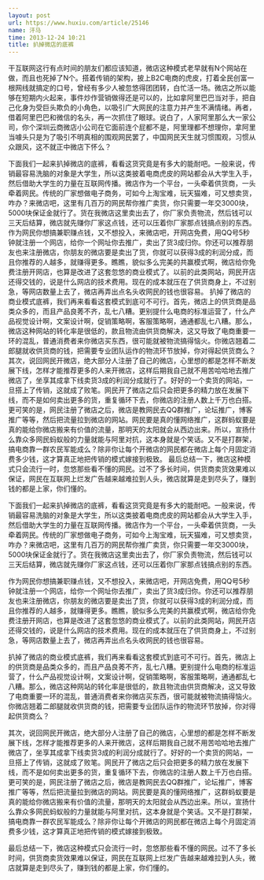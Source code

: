 ```yaml
---
layout: post
url: https://www.huxiu.com/article/25146
name: 汗马
time: 2013-12-24 10:21
title: 扒掉微店的底裤
---
```

干互联网这行有点时间的朋友们都应该知道，微店这种模式老早就有N个网站在做，而且也死掉了N个。搭着传销的架构，披上B2C电商的虎皮，打着全民创富一根网线就搞定的口号，曾经有多少人被忽悠得团团转，白忙活一场。微店之所以能够在短期内火起来，事件炒作营销做得还是可以的，比如拿阿里巴巴当对手，把自己化身为受巨头欺负的小角色，以吸引广大网民的注意力并产生不满情绪。再者，借着阿里巴巴和微信的名头，再一次抓住了眼球。说白了，人家阿里那么大一家公司，你个深圳云商微店小公司在它面前连个屁都不是，阿里理都不想理你，拿阿里当噱头只是为了吸引不明真相的围观网民罢了，中国网民天生就习惯围观，习惯从众跟风，这不就正中微店下怀么？

下面我们一起来扒掉微店的底裤，看看这货究竟是有多大的能耐吧。一般来说，传销最容易洗脑的对象是大学生，所以这类披着电商虎皮的网站都会从大学生入手，然后借助大学生的力量在互联网传播。微店作为一个平台，一头牵着供货商，一头牵着网民。传统的厂家想做电子商务，可如今上淘宝难，玩天猫难，可又想卖货，咋办？来微店吧，这里有几百万的网民帮你推广卖货，你只需要一年交3000块，5000块保证金就行了。货在我微店这里卖出去了，你厂家负责物流，然后钱可以三天后结算，微店就先赚你厂家这点钱，还可以压着你厂家那点钱搞点别的东西。 作为网民你想搞兼职赚点钱，又不想投入，来微店吧，开网店免费，用QQ号5秒钟就注册一个网店，给你一个网址你去推广，卖出了货3成归你。你还可以推荐朋友也来注册微店，你朋友的微店要是卖出了货，你就可以获得3成的利润分成，而且你推荐的人越多，就赚得更多。瞧瞧，貌似多么完美的共赢模式啊，微店给你免费注册开网店，也算是改进了这套忽悠的商业模式了。以前的此类网站，网民开店还得交钱的，说是什么网店的技术费用。现在的成本就压在了供货商身上，不过别急，等网店数量上去了，微店再弄出点名头收网民的钱也很容易。 扒掉了微店的商业模式底裤，我们再来看看这套模式到底可不可行。首先，微店上的供货商是品类众多的，而且产品良莠不齐，乱七八糟。更别提什么电商的标准运营了，什么产品视觉设计啊，文案设计啊，促销策略啊，客服策略啊，通通都乱七八糟。那么，微店这种网站的转化率是很低的，款且物流由供货商解决，这又导致了电商重要一环的混乱，普通消费者来你微店买东西，很可能就被物流搞得恼火。你微店翘着二郎腿就收供货商的钱，把需要专业团队运作的物流环节放掉，你对得起供货商么？ 其次，说回网民开微店，绝大部分人注册了自己的微店，心里想的都是怎样不断发展下线，怎样才能推荐更多的人来开微店，这样后期我自己就不用苦哈哈地去推广微店了，坐享其成拿下线卖货3成的利润分成就行了。好好的一个卖货的网站，一旦搭上了传销，这就成了败笔。网民开了微店之后只会把更多的精力放在发展下线，而不是如何卖出更多的货，重复循环下去，你微店的注册人数上千万也白搭。更可笑的是，网民注册了微店之后，微店是教网民去QQ群推广，论坛推广，博客推广等等，然后把流量拉到微店的网站。网民要是真的懂网络推广，这群蚂蚁要是真的能给你微店搬来有价值的流量，那明天的太阳就会从西边出来。所以，宣扬什么靠众多网民蚂蚁般的力量就能与阿里对抗，这本身就是个笑话。又不是打群架，搞电商靠一群农民军能成么？除非你让每个开微店的网民都在微店上每个月固定消费多少钱，这才算真正地把传销的模式嫁接到极致。 最后总结一下，微店这种模式只会流行一时，忽悠那些看不懂的网民。过不了多长时间，供货商卖货效果难以保证，网民在互联网上烂发广告越来越难拉到人头，微店就算是走到尽头了，赚到钱的都是上家，你们懂的。

下面我们一起来扒掉微店的底裤，看看这货究竟是有多大的能耐吧。一般来说，传销最容易洗脑的对象是大学生，所以这类披着电商虎皮的网站都会从大学生入手，然后借助大学生的力量在互联网传播。微店作为一个平台，一头牵着供货商，一头牵着网民。传统的厂家想做电子商务，可如今上淘宝难，玩天猫难，可又想卖货，咋办？来微店吧，这里有几百万的网民帮你推广卖货，你只需要一年交3000块，5000块保证金就行了。货在我微店这里卖出去了，你厂家负责物流，然后钱可以三天后结算，微店就先赚你厂家这点钱，还可以压着你厂家那点钱搞点别的东西。

作为网民你想搞兼职赚点钱，又不想投入，来微店吧，开网店免费，用QQ号5秒钟就注册一个网店，给你一个网址你去推广，卖出了货3成归你。你还可以推荐朋友也来注册微店，你朋友的微店要是卖出了货，你就可以获得3成的利润分成，而且你推荐的人越多，就赚得更多。瞧瞧，貌似多么完美的共赢模式啊，微店给你免费注册开网店，也算是改进了这套忽悠的商业模式了。以前的此类网站，网民开店还得交钱的，说是什么网店的技术费用。现在的成本就压在了供货商身上，不过别急，等网店数量上去了，微店再弄出点名头收网民的钱也很容易。

扒掉了微店的商业模式底裤，我们再来看看这套模式到底可不可行。首先，微店上的供货商是品类众多的，而且产品良莠不齐，乱七八糟。更别提什么电商的标准运营了，什么产品视觉设计啊，文案设计啊，促销策略啊，客服策略啊，通通都乱七八糟。那么，微店这种网站的转化率是很低的，款且物流由供货商解决，这又导致了电商重要一环的混乱，普通消费者来你微店买东西，很可能就被物流搞得恼火。你微店翘着二郎腿就收供货商的钱，把需要专业团队运作的物流环节放掉，你对得起供货商么？

其次，说回网民开微店，绝大部分人注册了自己的微店，心里想的都是怎样不断发展下线，怎样才能推荐更多的人来开微店，这样后期我自己就不用苦哈哈地去推广微店了，坐享其成拿下线卖货3成的利润分成就行了。好好的一个卖货的网站，一旦搭上了传销，这就成了败笔。网民开了微店之后只会把更多的精力放在发展下线，而不是如何卖出更多的货，重复循环下去，你微店的注册人数上千万也白搭。更可笑的是，网民注册了微店之后，微店是教网民去QQ群推广，论坛推广，博客推广等等，然后把流量拉到微店的网站。网民要是真的懂网络推广，这群蚂蚁要是真的能给你微店搬来有价值的流量，那明天的太阳就会从西边出来。所以，宣扬什么靠众多网民蚂蚁般的力量就能与阿里对抗，这本身就是个笑话。又不是打群架，搞电商靠一群农民军能成么？除非你让每个开微店的网民都在微店上每个月固定消费多少钱，这才算真正地把传销的模式嫁接到极致。

最后总结一下，微店这种模式只会流行一时，忽悠那些看不懂的网民。过不了多长时间，供货商卖货效果难以保证，网民在互联网上烂发广告越来越难拉到人头，微店就算是走到尽头了，赚到钱的都是上家，你们懂的。

